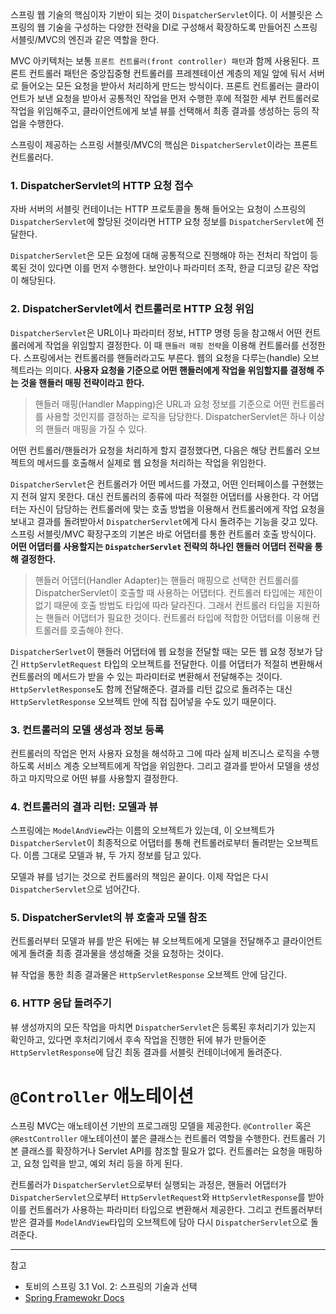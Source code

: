 스프링 웹 기술의 핵심이자 기반이 되는 것이 `DispatcherServlet`이다. 이 서블릿은 스프링의 웹 기술을 구성하는 다양한 전략을 DI로 구성해서 확장하도록 만들어진 스프링 서블릿/MVC의 엔진과 같은 역할을 한다.

MVC 아키텍처는 보통 `프론트 컨트롤러(front controller) 패턴`과 함께 사용된다. 프론트 컨트롤러 패턴은 중앙집중형 컨트롤러를 프레젠테이션 계층의 제일 앞에 둬서 서버로 들어오는 모든 요청을 받아서 처리하게 만드는 방식이다. 프론트 컨트롤러는 클라이언트가 보낸 요청을 받아서 공통적인 작업을 먼저 수행한 후에 적절한 세부 컨트롤러로 작업을 위임해주고, 클라이언트에게 보낼 뷰를 선택해서 최종 결과를 생성하는 등의 작업을 수행한다.

스프링이 제공하는 스프링 서블릿/MVC의 핵심은 `DispatcherServlet`이라는 프론트 컨트롤러다. 

### 1. DispatcherServlet의 HTTP 요청 접수
자바 서버의 서블릿 컨테이너는 HTTP 프로토콜을 통해 들어오는 요청이 스프링의 `DispatcherServlet`에 할당된 것이라면 HTTP 요청 정보를 `DispatcherServlet`에 전달한다.

`DispatcherServlet`은 모든 요청에 대해 공통적으로 진행해야 하는 전처리 작업이 등록된 것이 있다면 이를 먼저 수행한다. 보안이나 파라미터 조작, 한글 디코딩 같은 작업이 해당된다.

### 2. DispatcherServlet에서 컨트롤러로 HTTP 요청 위임
`DispatcherServlet`은 URL이나 파라미터 정보, HTTP 명령 등을 참고해서 어떤 컨트롤러에게 작업을 위임할지 결정한다. 이 때 `핸들러 매핑 전략`을 이용해 컨트롤러를 선정한다. 스프링에서는 컨트롤러를 핸들러라고도 부른다. 웹의 요청을 다루는(handle) 오브젝트라는 의미다. **사용자 요청을 기준으로 어떤 핸들러에게 작업을 위임할지를 결정해 주는 것을 핸들러 매핑 전략이라고 한다.**
> 핸들러 매핑(Handler Mapping)은 URL과 요청 정보를 기준으로 어떤 컨트롤러를 사용할 것인지를 결정하는 로직을 담당한다. DispatcherServlet은 하나 이상의 핸들러 매핑을 가질 수 있다.

어떤 컨트롤러/핸들러가 요청을 처리하게 할지 결정했다면, 다음은 해당 컨트롤러 오브젝트의 메서드를 호출해서 실제로 웹 요청을 처리하는 작업을 위임한다. 

`DispatcherServlet`은 컨트롤러가 어떤 메서드를 가졌고, 어떤 인터페이스를 구현했는지 전혀 알지 못한다. 대신 컨트롤러의 종류에 따라 적절한 어댑터를 사용한다. 각 어댑터는 자신이 담당하는 컨트롤러에 맞는 호출 방법을 이용해서 컨트롤러에게 작업 요청을 보내고 결과를 돌려받아서 `DispatcherServlet`에게 다시 돌려주는 기능을 갖고 있다. 스프링 서블릿/MVC 확장구조의 기본은 바로 어댑터를 통한 컨트롤러 호출 방식이다. **어떤 어댑터를 사용할지는 `DispatcherServlet` 전략의 하나인 핸들러 어댑터 전략을 통해 결정한다.**
> 핸들러 어댑터(Handler Adapter)는 핸들러 매핑으로 선택한 컨트롤러를 DispatcherServlet이 호출할 때 사용하는 어댑터다. 컨트롤러 타입에는 제한이 없기 때문에 호출 방법도 타입에 따라 달라진다. 그래서 컨트롤러 타입을 지원하는 핸들러 어댑터가 필요한 것이다. 컨트롤러 타입에 적합한 어댑터를 이용해 컨트롤러를 호출해야 한다.

`DispatcherSerlvet`이 핸들러 어댑터에 웹 요청을 전달할 때는 모든 웹 요청 정보가 담긴 `HttpServletRequest` 타입의 오브젝트를 전달한다. 이를 어댑터가 적절히 변환해서 컨트롤러의 메서드가 받을 수 있는 파라미터로 변환해서 전달해주는 것이다. `HttpServletResponse`도 함께 전달해준다. 결과를 리턴 값으로 돌려주는 대신 `HttpServletResponse` 오브젝트 안에 직접 집어넣을 수도 있기 때문이다.

### 3. 컨트롤러의 모델 생성과 정보 등록
컨트롤러의 작업은 먼저 사용자 요청을 해석하고 그에 따라 실제 비즈니스 로직을 수행하도록 서비스 계층 오브젝트에게 작업을 위임한다. 그리고 결과를 받아서 모델을 생성하고 마지막으로 어떤 뷰를 사용할지 결정한다.

### 4. 컨트롤러의 결과 리턴: 모델과 뷰
스프링에는 `ModelAndView`라는 이름의 오브젝트가 있는데, 이 오브젝트가 `DispatcherServlet`이 최종적으로 어댑터를 통해 컨트롤러로부터 돌려받는 오브젝트다. 이름 그대로 모델과 뷰, 두 가지 정보를 담고 있다.

모델과 뷰를 넘기는 것으로 컨트롤러의 책임은 끝이다. 이제 작업은 다시 `DispatcherServlet`으로 넘어간다.

### 5. DispatcherServlet의 뷰 호출과 모델 참조
컨트롤러부터 모델과 뷰를 받은 뒤에는 뷰 오브젝트에게 모델을 전달해주고 클라이언트에게 돌려줄 최종 결과물을 생성해줄 것을 요청하는 것이다.

뷰 작업을 통한 최종 결과물은 `HttpServletResponse` 오브젝트 안에 담긴다.

### 6. HTTP 응답 돌려주기
뷰 생성까지의 모든 작업을 마치면 `DispatcherServlet`은 등록된 후처리기가 있는지 확인하고, 있다면 후처리기에서 후속 작업을 진행한 뒤에 뷰가 만들어준 `HttpServletResponse`에 담긴 최동 결과를 서블릿 컨테이너에게 돌려준다.

# `@Controller` 애노테이션
스프링 MVC는 애노테이션 기반의 프로그래밍 모델을 제공한다. `@Controller` 혹은 `@RestController` 애노테이션이 붙은 클래스는 컨트롤러 역할을 수행한다. 컨트롤러 기본 클래스를 확장하거나 Servlet API를 참조할 필요가 없다. 컨트롤러는 요청을 매핑하고, 요청 입력을 받고, 예외 처리 등을 하게 된다.

컨트롤러가 `DispatcherServlet`으로부터 실행되는 과정은, 핸들러 어댑터가 `DispatcherServlet`으로부터 `HttpServletRequest`와 `HttpServletResponse`를 받아 이를 컨트롤러가 사용하는 파라미터 타입으로 변환해서 제공한다. 그리고 컨트롤러부터 받은 결과를 `ModelAndView`타입의 오브젝트에 담아 다시 `DispatcherServlet`으로 돌려준다.

---
참고
- 토비의 스프링 3.1 Vol. 2: 스프링의 기술과 선택
- [Spring Framewokr Docs](https://docs.spring.io/spring-framework/docs/current/reference/html/web.html#spring-web)

